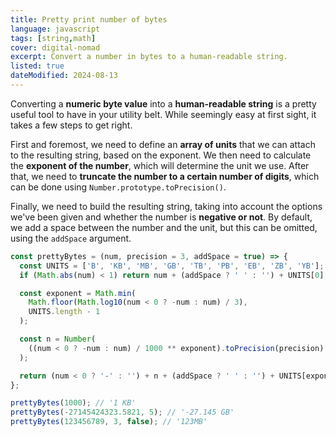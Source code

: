 ```yaml
---
title: Pretty print number of bytes
language: javascript
tags: [string,math]
cover: digital-nomad
excerpt: Convert a number in bytes to a human-readable string.
listed: true
dateModified: 2024-08-13
---
```


Converting a **numeric byte value** into a **human-readable string** is a pretty useful tool to have in your utility belt. While seemingly easy at first sight, it takes a few steps to get right.

First and foremost, we need to define an **array of units** that we can attach to the resulting string, based on the exponent. We then need to calculate the **exponent of the number**, which will determine the unit we use. After that, we need to **truncate the number to a certain number of digits**, which can be done using `Number.prototype.toPrecision()`.

Finally, we need to build the resulting string, taking into account the options we've been given and whether the number is **negative or not**. By default, we add a space between the number and the unit, but this can be omitted, using the `addSpace` argument.

```js
const prettyBytes = (num, precision = 3, addSpace = true) => {
  const UNITS = ['B', 'KB', 'MB', 'GB', 'TB', 'PB', 'EB', 'ZB', 'YB'];
  if (Math.abs(num) < 1) return num + (addSpace ? ' ' : '') + UNITS[0];

  const exponent = Math.min(
    Math.floor(Math.log10(num < 0 ? -num : num) / 3),
    UNITS.length - 1
  );

  const n = Number(
    ((num < 0 ? -num : num) / 1000 ** exponent).toPrecision(precision)
  );

  return (num < 0 ? '-' : '') + n + (addSpace ? ' ' : '') + UNITS[exponent];
};

prettyBytes(1000); // '1 KB'
prettyBytes(-27145424323.5821, 5); // '-27.145 GB'
prettyBytes(123456789, 3, false); // '123MB'
```

